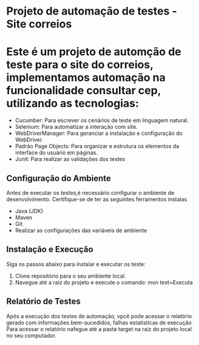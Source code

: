 # Projeto de automação de testes - Site correios

# Este é um projeto de automção de teste para o site do correios, implementamos automação na funcionalidade consultar cep, utilizando as tecnologias:

- Cucumber: Para escrever os cenários de teste em linguagem natural.
- Selenium: Para automatizar a interação com site.
- WebDriverManager: Para geranciar a instalação e configuração do WebDriver.
- Padrão Page Objects: Para organizar e estrutura os elementos da interface do usuário em páginas.
- Junit: Para realizar as validações dos testes

## Configuração do Ambiente

Antes de executar os testes,é necessário configurar o ambiente de desenvolvimento. Certifique-se de ter as seguintes ferramentos instalas

- Java (JDK)
- Maven
- Git
- Realizar  as configurações das variáveis de ambiente

## Instalação e Execução

Siga os passos abaixo para instalar e executar os teste:

1. Clone repositório para o seu ambiente local.
2. Navegue até a raiz do projeto e execute o comando: mvn test=Executa

## Relatório de Testes

Após a execução dos testes de automação, vpcê pode acessar o relatório gerado com informações bem-sucedidos, falhas estatisticas de execução
Para acessar o relatório nafegue até a pasta target na raiz do projeto local no seu computador.
